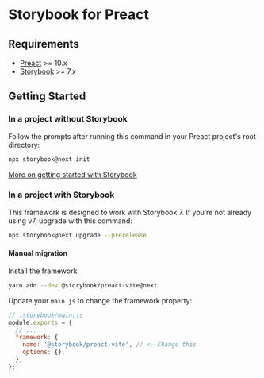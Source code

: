 # Storybook for Preact <!-- omit in toc -->

## Requirements

- [Preact](https://preactjs.com/) >= 10.x
- [Storybook](https://storybook.js.org/) >= 7.x

## Getting Started

### In a project without Storybook

Follow the prompts after running this command in your Preact project's root directory:

```bash
npx storybook@next init
```

[More on getting started with Storybook](https://storybook.js.org/docs/preact/get-started/install)

### In a project with Storybook

This framework is designed to work with Storybook 7. If you’re not already using v7, upgrade with this command:

```bash
npx storybook@next upgrade --prerelease
```

#### Manual migration

Install the framework:

```bash
yarn add --dev @storybook/preact-vite@next
```

Update your `main.js` to change the framework property:

```js
// .storybook/main.js
module.exports = {
  // ...
  framework: {
    name: '@storybook/preact-vite', // <- Change this
    options: {},
  },
};
```

